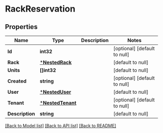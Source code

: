 # RackReservation

## Properties
Name | Type | Description | Notes
------------ | ------------- | ------------- | -------------
**Id** | **int32** |  | [optional] [default to null]
**Rack** | [***NestedRack**](NestedRack.md) |  | [default to null]
**Units** | **[]int32** |  | [default to null]
**Created** | **string** |  | [optional] [default to null]
**User** | [***NestedUser**](NestedUser.md) |  | [default to null]
**Tenant** | [***NestedTenant**](NestedTenant.md) |  | [optional] [default to null]
**Description** | **string** |  | [default to null]

[[Back to Model list]](../README.md#documentation-for-models) [[Back to API list]](../README.md#documentation-for-api-endpoints) [[Back to README]](../README.md)


